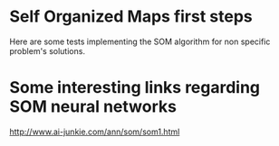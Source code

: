 # Self Organized Maps first steps
Here are some tests implementing the SOM algorithm for non specific problem's solutions.

# Some interesting links regarding SOM neural networks
http://www.ai-junkie.com/ann/som/som1.html

